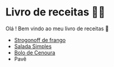 # Livro de receitas :man_cook:

Olá ! Bem vindo ao meu livro de receitas :wave:

-   [Strogonoff de frango](https://github.com/Perkles/livro-receitas/blob/master/receitas/strogonoff.md)
-   [Salada Simples](https://github.com/Perkles/livro-receitas/blob/master/receitas/salada.md)
-   [Bolo de Cenoura](https://github.com/RenataUzeda/livro-receitas/blob/adiciona-receita/receitas/bolo-de-cenoura.md)
-   Pavê

